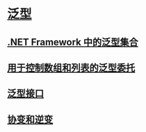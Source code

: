 # [泛型](index.md)
## [.NET Framework 中的泛型集合](collections.md)
## [用于控制数组和列表的泛型委托](delegates-for-manipulating-arrays-and-lists.md)
## [泛型接口](interfaces.md)
## [协变和逆变](covariance-and-contravariance.md)
